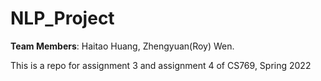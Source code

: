 # NLP_Project
**Team Members**: Haitao Huang, Zhengyuan(Roy) Wen.

This is a repo for assignment 3 and assignment 4 of CS769, Spring 2022
